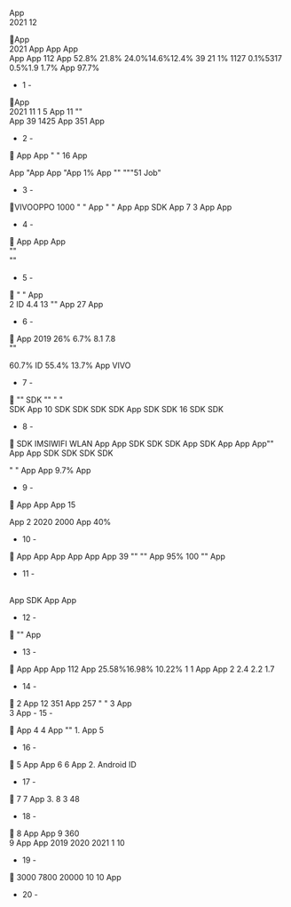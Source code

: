 App  
  2021  12 

App  
2021    App  App   App  
App   App  112 App   52.8% 21.8% 24.0%14.6%12.4%  39  21  1%  1127  0.1%5317  0.5%1.9  1.7%  App  97.7%
- 1 -

App  
2021  11  1          5    App  11  ""   
 App   39   1425  App   351  App 
- 2 -

   App   App "  " 16   App  
 
App   "App   App "App   1%  App   ""  """51 Job" 
- 3 -

VIVOOPPO  1000 
" "
 App   "   "
App    App   SDK  App    7   3   App     App 
- 4 -

   App      App     App     
 ""   
"" 
- 5 -

 " " App   
2   ID  4.4   13      ""  App   27    App   
- 6 -

 
  App   2019  26%  6.7%    8.1   7.8  
 ""
  
 60.7%  ID 55.4% 13.7% App  VIVO  
- 7 -

 
""      SDK   ""  " "  
SDK   App  10  SDK  SDK   SDK  SDK   App  SDK  SDK  16   SDK  SDK 
- 8 -

 SDK  IMSIWIFI   WLAN App   App  SDK   SDK  SDK  App   SDK  App  App   App""  App App   SDK   SDK  SDK  SDK  
 
"  " App  App   9.7% App  
- 9 -

 App   App  App   15 
 
 App     2  2020  2000  App   40%  
     
- 10 -


  App   App  App     App   App    App    39 "" ""   App   95% 100  ""    App  
- 11 -

  
 App   SDK   App 
       App         
- 12 -

    ""  App 
- 13 -


App 
App   App  112 App    25.58%16.98% 10.22% 1 
 1  App 
  App   2   2.4 2.2  1.7 
- 14 -

 2  App 
  12  351  App  257 " " 3   App  
 3  App  - 15 -

   App   4 
 4  App 
"" 1.   App   5  
- 16 -

 5  App 
 App    6 
 6  App 
2.  Android ID
- 17 -

  7 
 7  App 
3.  8     3     48   
- 18 -

 8 
 App   App   9 360  
 9  App 
App   2019 2020 2021  1  10
- 19 -

 3000 7800  20000    10 
 10 App 
- 20 -


